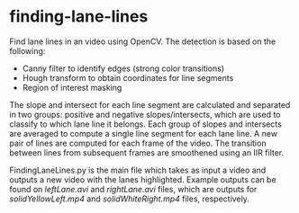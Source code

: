 # finding-lane-lines

Find lane lines in an video using OpenCV. The detection is based on the following:
- Canny filter to identify edges (strong color transitions)
- Hough transform to obtain coordinates for line segments
- Region of interest masking

The slope and intersect for each line segment are calculated and separated in two groups: positive and negative slopes/intersects, which are used to classify to which lane line it belongs.
Each group of slopes and intersects are averaged to compute a single line segment for each lane line.
A new pair of lines are computed for each frame of the video. The transition between lines from subsequent frames are smoothened using an IIR filter.

FindingLaneLines.py is the main file which takes as input a video and outputs a new video with the lanes highlighted. Example outputs can be found on
_leftLane.avi_ and _rightLane.avi_ files, which are outputs for _solidYellowLeft.mp4_ and _solidWhiteRight.mp4_ files, respectively.